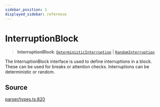 ```yaml
---
sidebar_position: 1
displayed_sidebar: reference
---
```


# InterruptionBlock

> **InterruptionBlock**: [`DeterministicInterruption`](../interfaces/DeterministicInterruption.md) \| [`RandomInterruption`](../interfaces/RandomInterruption.md)

The InterruptionBlock interface is used to define interruptions in a block. These can be used for breaks or attention checks. Interruptions can be deterministic or random.

## Source

[parser/types.ts:820](https://github.com/revisit-studies/study/blob/29c3ca24ff4bd61e99fba54351362365ce5764c6/src/parser/types.ts#L820)
